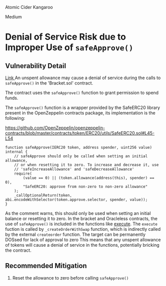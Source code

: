 Atomic Cider Kangaroo

Medium

# Denial of Service Risk due to Improper Use of `safeApprove()`

## Vulnerability Detail
[Link
](https://github.com/sherlock-audit/2024-11-oku/blob/main/oku-custom-order-types/contracts/automatedTrigger/Bracket.sol#L539-L540)An unspent allowance may cause a denial of service during the calls to `safeApprove()` in the 'Bracket.sol' contract.

The contract uses the `safeApprove()` function to grant permission to spend funds. 

The `safeApprove()` function is a wrapper provided by the SafeERC20 library present in the OpenZeppelin contracts package, its implementation is the following:

<https://github.com/OpenZeppelin/openzeppelin-contracts/blob/master/contracts/token/ERC20/utils/SafeERC20.sol#L45-L54>

```solidity
function safeApprove(IERC20 token, address spender, uint256 value) internal {
    // safeApprove should only be called when setting an initial allowance,
    // or when resetting it to zero. To increase and decrease it, use
    // 'safeIncreaseAllowance' and 'safeDecreaseAllowance'
    require(
        (value == 0) || (token.allowance(address(this), spender) == 0),
        "SafeERC20: approve from non-zero to non-zero allowance"
    );
    _callOptionalReturn(token, abi.encodeWithSelector(token.approve.selector, spender, value));
}
```

As the comment warns, this should only be used when setting an initial balance or resetting it to zero. In the bracket and Oracleless contracts, the use of `safeApprove()` is included in the functions like [execute](https://github.com/sherlock-audit/2024-11-oku/blob/main/oku-custom-order-types/contracts/automatedTrigger/Bracket.sol#L526-L527). The `execute` fuction is called by `_createOrderWithSwap` function, which is indirectly called by the external `createorder` function. The target can be permanently DOSsed for lack of approval to zero
This means that any unspent allowance of tokens will cause a denial of service in the functions, potentially bricking the contract.
## Recommended Mitigation
1. Reset the allowance to zero before calling `safeApprove()`
